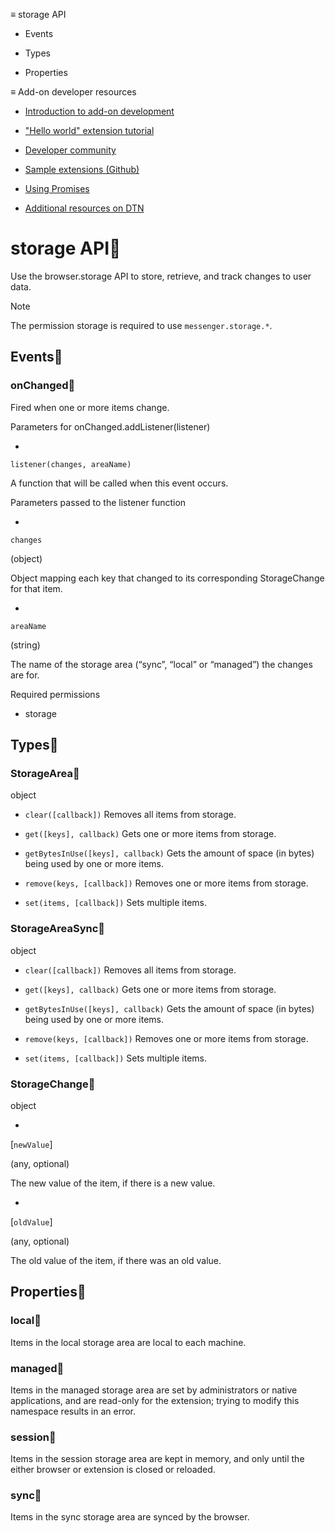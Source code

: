 ≡ storage API

  * Events

  * Types

  * Properties

≡ Add-on developer resources

  * [Introduction to add-on development](https://developer.thunderbird.net/add-ons/about-add-ons)

  * ["Hello world" extension tutorial](https://developer.thunderbird.net/add-ons/hello-world-add-on)

  * [Developer community](https://developer.thunderbird.net/add-ons/community)

  * [Sample extensions (Github)](https://github.com/thunderbird/sample-extensions)

  * [Using Promises](https://developer.mozilla.org/en-US/docs/Web/JavaScript/Guide/Using_promises)

  * [Additional resources on DTN](https://developer.thunderbird.net/add-ons/resources)

# storage API

Use the browser.storage API to store, retrieve, and track changes to user
data.

Note

The permission storage is required to use `messenger.storage.*`.

## Events

### onChanged

Fired when one or more items change.

Parameters for onChanged.addListener(listener)

  * 

`listener(changes, areaName)`

A function that will be called when this event occurs.

Parameters passed to the listener function

  * 

`changes`

(object)

Object mapping each key that changed to its corresponding StorageChange for
that item.

  * 

`areaName`

(string)

The name of the storage area (“sync”, “local” or “managed”) the changes are
for.

Required permissions

  * storage

## Types

### StorageArea

object

  * `clear([callback])` Removes all items from storage.

  * `get([keys], callback)` Gets one or more items from storage.

  * `getBytesInUse([keys], callback)` Gets the amount of space (in bytes) being used by one or more items.

  * `remove(keys, [callback])` Removes one or more items from storage.

  * `set(items, [callback])` Sets multiple items.

### StorageAreaSync

object

  * `clear([callback])` Removes all items from storage.

  * `get([keys], callback)` Gets one or more items from storage.

  * `getBytesInUse([keys], callback)` Gets the amount of space (in bytes) being used by one or more items.

  * `remove(keys, [callback])` Removes one or more items from storage.

  * `set(items, [callback])` Sets multiple items.

### StorageChange

object

  * 

[`newValue`]

(any, optional)

The new value of the item, if there is a new value.

  * 

[`oldValue`]

(any, optional)

The old value of the item, if there was an old value.

## Properties

### local

Items in the local storage area are local to each machine.

### managed

Items in the managed storage area are set by administrators or native
applications, and are read-only for the extension; trying to modify this
namespace results in an error.

### session

Items in the session storage area are kept in memory, and only until the
either browser or extension is closed or reloaded.

### sync

Items in the sync storage area are synced by the browser.

